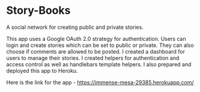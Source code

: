 # Story-Books
A social network for creating public and private stories.

This app uses a Google OAuth 2.0 strategy for authentication. Users can login and create stories which can be set to public or private. They can also choose if comments are allowed to be posted. I created a dashboard for users to manage their stories. I created helpers for authentication and access control as well as handlebars template helpers. I also prepared and deployed this app to Heroku.

Here is the link for the app - https://immense-mesa-29385.herokuapp.com/

